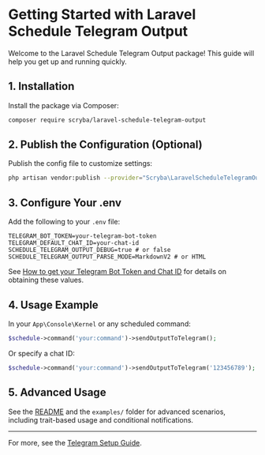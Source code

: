 # Getting Started with Laravel Schedule Telegram Output

Welcome to the Laravel Schedule Telegram Output package! This guide will help you get up and running quickly.

## 1. Installation

Install the package via Composer:

```bash
composer require scryba/laravel-schedule-telegram-output
```

## 2. Publish the Configuration (Optional)

Publish the config file to customize settings:

```bash
php artisan vendor:publish --provider="Scryba\LaravelScheduleTelegramOutput\ScheduleTelegramOutputServiceProvider" --tag=schedule-telegram-output-config
```

## 3. Configure Your .env

Add the following to your `.env` file:

```
TELEGRAM_BOT_TOKEN=your-telegram-bot-token
TELEGRAM_DEFAULT_CHAT_ID=your-chat-id
SCHEDULE_TELEGRAM_OUTPUT_DEBUG=true # or false
SCHEDULE_TELEGRAM_OUTPUT_PARSE_MODE=MarkdownV2 # or HTML
```

See [How to get your Telegram Bot Token and Chat ID](TELEGRAM_SETUP.md) for details on obtaining these values.

## 4. Usage Example

In your `App\Console\Kernel` or any scheduled command:

```php
$schedule->command('your:command')->sendOutputToTelegram();
```

Or specify a chat ID:

```php
$schedule->command('your:command')->sendOutputToTelegram('123456789');
```

## 5. Advanced Usage

See the [README](../README.md) and the `examples/` folder for advanced scenarios, including trait-based usage and conditional notifications.

---

For more, see the [Telegram Setup Guide](TELEGRAM_SETUP.md).
